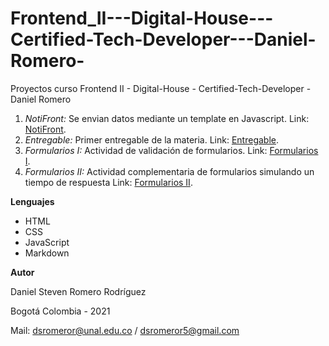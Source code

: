 # Frontend_II---Digital-House---Certified-Tech-Developer---Daniel-Romero-
Proyectos curso Frontend II - Digital-House - Certified-Tech-Developer - Daniel Romero

1. *NotiFront:* Se envian datos mediante un template en Javascript. Link: [NotiFront](https://dsromeror.github.io/Frontend_II---Digital-House---Certified-Tech-Developer---Daniel-Romero/1.PeriodicoNotiFront/).
2. *Entregable:* Primer entregable de la materia. Link: [Entregable](https://dsromeror.github.io/Frontend_I---Digital-House---Certified-Tech-Developer---Daniel-Romero/2.Entregable/).
3. *Formularios I:* Actividad de validación de formularios. Link: [Formularios I](https://dsromeror.github.io/Frontend_I---Digital-House---Certified-Tech-Developer---Daniel-Romero/3.ActividadFormularios/).
4. *Formularios II:* Actividad complementaria de formularios simulando un tiempo de respuesta Link: [Formularios II](https://dsromeror.github.io/Frontend_I---Digital-House---Certified-Tech-Developer---Daniel-Romero/4.ActividadFormulariosII/).


**Lenguajes**

   - HTML
   - CSS
   - JavaScript
   - Markdown

**Autor**

   Daniel Steven Romero Rodríguez
   
   Bogotá Colombia - 2021
   
   Mail: dsromeror@unal.edu.co / dsromeror5@gmail.com
